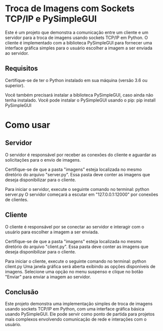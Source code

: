 # Troca de Imagens com Sockets TCP/IP e PySimpleGUI
Este é um projeto que demonstra a comunicação entre um cliente e um servidor para a troca de imagens usando sockets TCP/IP em Python. 
O cliente é implementado com a biblioteca PySimpleGUI para fornecer uma interface gráfica simples para o usuário escolher a imagem a ser enviada ao servidor.

## Requisitos
Certifique-se de ter o Python instalado em sua máquina (versão 3.6 ou superior).

Você também precisará instalar a biblioteca PySimpleGUI, caso ainda não tenha instalado. Você pode instalar o PySimpleGUI usando o pip:
pip install PySimpleGUI

# Como usar
## Servidor
O servidor é responsável por receber as conexões do cliente e aguardar as solicitações para o envio de imagens.

Certifique-se de que a pasta "imagens" esteja localizada no mesmo diretório do arquivo "server.py". Essa pasta deve conter as imagens que deseja disponibilizar para o cliente.

Para iniciar o servidor, execute o seguinte comando no terminal:
python server.py
O servidor começará a escutar em "127.0.0.1:12000" por conexões de clientes.

## Cliente
O cliente é responsável por se conectar ao servidor e interagir com o usuário para escolher a imagem a ser enviada.

Certifique-se de que a pasta "imagens" esteja localizada no mesmo diretório do arquivo "client.py". Essa pasta deve conter as imagens que deseja disponibilizar para o cliente.

Para iniciar o cliente, execute o seguinte comando no terminal:
python client.py
Uma janela gráfica será aberta exibindo as opções disponíveis de imagens. Selecione uma opção no menu suspenso e clique no botão "Enviar" para enviar a imagem ao servidor.

## Conclusão
Este projeto demonstra uma implementação simples de troca de imagens usando sockets TCP/IP em Python, com uma interface gráfica básica usando PySimpleGUI. 
Ele pode servir como ponto de partida para projetos mais complexos envolvendo comunicação de rede e interações com o usuário.
